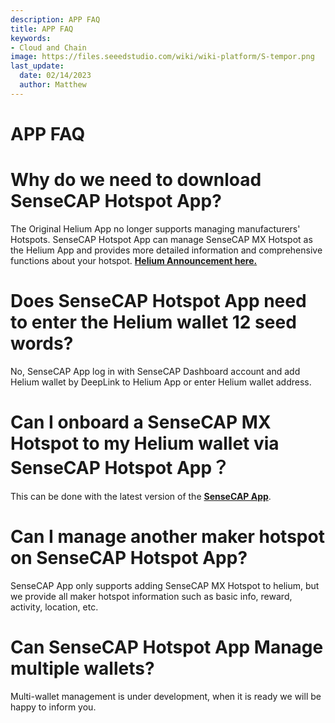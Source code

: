 ```yaml
---
description: APP FAQ
title: APP FAQ
keywords:
- Cloud and Chain
image: https://files.seeedstudio.com/wiki/wiki-platform/S-tempor.png
last_update:
  date: 02/14/2023
  author: Matthew
---
```


# APP FAQ

**Why do we need to download SenseCAP Hotspot App?**
====================================================

The Original Helium App no longer supports managing manufacturers' Hotspots. SenseCAP Hotspot App can manage SenseCAP MX Hotspot as the Helium App and provides more detailed information and comprehensive functions about your hotspot. [**Helium Announcement here.**](https://blog.helium.com/the-future-of-hotspot-apps-and-wallets-in-the-helium-ecosystem-a5b904b01d62)

**Does SenseCAP Hotspot App need to enter the Helium wallet 12 seed words?**
============================================================================

No, SenseCAP App log in with SenseCAP Dashboard account and add Helium wallet by DeepLink to Helium App or enter Helium wallet address.

**Can I onboard a SenseCAP MX Hotspot to my Helium wallet via SenseCAP Hotspot App？**
=====================================================================================

This can be done with the latest version of the [**SenseCAP App**](https://www.sensecapmx.com/docs/sesnecap-hotspot-app/download-app/).

**Can I manage another maker hotspot on SenseCAP Hotspot App?**
===============================================================

SenseCAP App only supports adding SenseCAP MX Hotspot to helium, but we provide all maker hotspot information such as basic info, reward, activity, location, etc.

**Can SenseCAP Hotspot App Manage multiple wallets?**
=====================================================

Multi-wallet management is under development, when it is ready we will be happy to inform you.